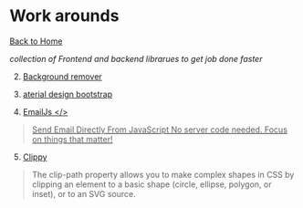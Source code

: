 # Work arounds
[Back to Home](index.md)

*collection of Frontend and backend librarues to get job done faster*





2. <a href="https://www.remove.bg" target="_blank">Background remover</a>



3. <a href="https://mdbootstrap.com/docs/standard/tools/" traget="_blank">aterial design bootstrap</a>


4. <a href="https://www.emailjs.com/" target="_blank">EmailJs </>
 > Send Email Directly From JavaScript
No server code needed. Focus on things that matter!


5. <a href="https://bennettfeely.com/clippy/" target="_blank">Clippy</a>
 > The clip-path property allows you to make complex shapes in CSS by clipping an element to a basic shape (circle, ellipse, polygon, or inset), or to an SVG source.

